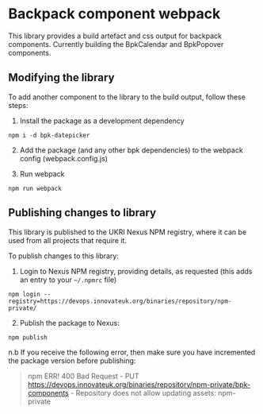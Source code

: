 # Backpack component webpack

This library provides a build artefact and css output for backpack components. Currently building the BpkCalendar and BpkPopover components.

## Modifying the library

To add another component to the library to the build output, follow these steps:

1. Install the package as a development dependency

```
npm i -d bpk-datepicker
```

2. Add the package (and any other bpk dependencies) to the webpack config (webpack.config.js)

3. Run webpack

```
npm run webpack
```

## Publishing changes to library

This library is published to the UKRI Nexus NPM registry, where it can be used from all projects that require it.

To publish changes to this library:

1. Login to Nexus NPM registry, providing details, as requested (this adds an entry to your `~/.npmrc` file)

```
npm login --registry=https://devops.innovateuk.org/binaries/repository/npm-private/
```

2. Publish the package to Nexus:

```
npm publish
```

n.b If you receive the following error, then make sure you have incremented the package version before publishing:

> npm ERR! 400 Bad Request - PUT https://devops.innovateuk.org/binaries/repository/npm-private/bpk-components - Repository does not allow updating assets: npm-private
